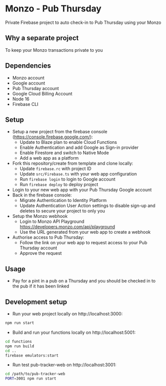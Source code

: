 # Monzo - Pub Thursday

Private Firebase project to auto check-in to Pub Thursday using your Monzo

## Why a separate project
To keep your Monzo transactions private to you

## Dependencies
* Monzo account
* Google account
* Pub Thursday account
* Google Cloud Billing Account
* Node 16
* Firebase CLI

## Setup
* Setup a new project from the firebase console (https://console.firebase.google.com/):
  * Update to Blaze plan to enable Cloud Functions
  * Enable Authentication and add Google as Sign-in provider
  * Enable Firestore and switch to Native Mode
  * Add a web app as a platform
* Fork this repository/create from template and clone locally:
  * Update `firebase.rc` with project ID
  * Update `src/Firebase.ts` with your web app configuration
  * Run `firebase login` to login to Google account
  * Run `firebase deploy` to deploy project
* Login to your new web app with your Pub Thursday Google account
* Back in the firebase console:
  * Migrate Authentication to Identity Platform
  * Update Authentication User Action settings to disable sign-up and deletes to secure your project to only you
* Setup the Monzo webhook
  * Login to Monzo API Playground https://developers.monzo.com/api/playground
  * Use the URL generated from your web app to create a webhook
* Authorise access to Pub Thursday:
  * Follow the link on your web app to request access to your Pub Thursday account
  * Approve the request

## Usage
* Pay for a pint in a pub on a Thursday and you should be checked in to the pub if it has been linked


## Development setup

* Run your web project locally on http://localhost:3000:
```sh
npm run start
```

* Build and run your functions locally on http://localhost:5001:
```sh
cd functions
npm run build
cd ..
firebase emulators:start
```

* Run test pub-tracker-web on http://localhost:3001:
```sh
cd /path/to/pub-tracker-web
PORT=3001 npm run start
```
